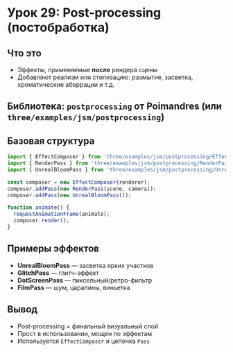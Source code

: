 # Урок 29: Post-processing (постобработка)

## Что это
- Эффекты, применяемые **после** рендера сцены
- Добавляют реализм или стилизацию: размытие, засветка, хроматические аберрации и т.д.

## Библиотека: `postprocessing` от Poimandres (или `three/examples/jsm/postprocessing`)

## Базовая структура
```js
import { EffectComposer } from 'three/examples/jsm/postprocessing/EffectComposer.js';
import { RenderPass } from 'three/examples/jsm/postprocessing/RenderPass.js';
import { UnrealBloomPass } from 'three/examples/jsm/postprocessing/UnrealBloomPass.js';

const composer = new EffectComposer(renderer);
composer.addPass(new RenderPass(scene, camera));
composer.addPass(new UnrealBloomPass());

function animate() {
  requestAnimationFrame(animate);
  composer.render();
}
```

## Примеры эффектов
- **UnrealBloomPass** — засветка ярких участков
- **GlitchPass** — глитч-эффект
- **DotScreenPass** — пиксельный/ретро-фильтр
- **FilmPass** — шум, царапины, виньетка

## Вывод
- Post-processing = финальный визуальный слой
- Прост в использовании, мощен по эффектам
- Используется `EffectComposer` и цепочка `Pass`
